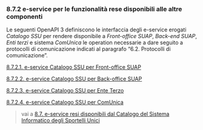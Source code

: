 ### 8.7.2 e-service per le funzionalità rese disponibili alle altre componenti

Le seguenti OpenAPI 3 definiscono le interfaccia degli e-service erogati *Catalogo SSU* per rendere disponibile a *Front-office SUAP*, *Back-end SUAP*, *Enti terzi* e sistema *ComUnica* le operation necessarie a dare seguito a protocolli di comunicazione indicati al paragrafo “6.2. Protocolli di comunicazione”.

[8.7.2.1. e-service Catalogo SSU per Front-office SUAP](08_07_02_01.md)

[8.7.2.2. e-service Catalogo SSU per Back-office SUAP](08_07_02_02.md)

[8.7.2.3. e-service Catalogo SSU per Ente Terzo](08_07_02_03.md)

[8.7.2.4. e-service Catalogo SSU per ComUnica](08_07_02_04.md)

> vai a [8.7. e-service resi disponibili dal Catalogo del Sistema Informatico degli Sportelli Unici](../08_07.md)